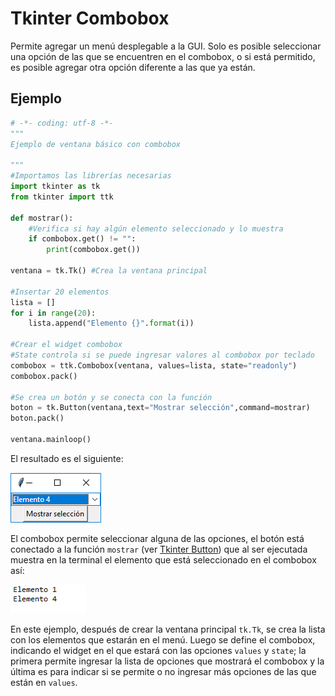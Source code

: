 # Tkinter Combobox
Permite agregar un menú desplegable a la GUI. Solo es posible seleccionar una opción de las que se encuentren en el combobox, o si está permitido, es posible agregar otra opción diferente a las que ya están.

## Ejemplo

```python
# -*- coding: utf-8 -*-
"""
Ejemplo de ventana básico con combobox

"""
#Importamos las librerías necesarias
import tkinter as tk
from tkinter import ttk

def mostrar():
    #Verifica si hay algún elemento seleccionado y lo muestra
    if combobox.get() != "":
        print(combobox.get())

ventana = tk.Tk() #Crea la ventana principal

#Insertar 20 elementos
lista = []
for i in range(20):
    lista.append("Elemento {}".format(i))

#Crear el widget combobox
#State controla si se puede ingresar valores al combobox por teclado
combobox = ttk.Combobox(ventana, values=lista, state="readonly")
combobox.pack()
        
#Se crea un botón y se conecta con la función
boton = tk.Button(ventana,text="Mostrar selección",command=mostrar)
boton.pack()

ventana.mainloop()
```
El resultado es el siguiente:

![ventana combobox](https://github.com/juan-suarezp/PythonTkinterTutorial/blob/master/widgets/combobox/ventanacombobox.png)

El combobox permite seleccionar alguna de las opciones, el botón está conectado a la función `mostrar` (ver [Tkinter Button](https://github.com/juan-suarezp/PythonTkinterTutorial/blob/master/widgets/button/button.md)) que al ser ejecutada muestra en la terminal el elemento que está seleccionado en el combobox así:

![funcion combobox](https://github.com/juan-suarezp/PythonTkinterTutorial/blob/master/widgets/combobox/funcioncombobox.png)

En este ejemplo, después de crear la ventana principal `tk.Tk`, se crea la lista con los elementos que estarán en el menú. Luego se define el combobox, indicando el widget en el que estará con las opciones `values` y `state`; la primera permite ingresar la lista de opciones que mostrará el combobox y la última es para indicar si se permite o no ingresar más opciones de las que están en `values`.
